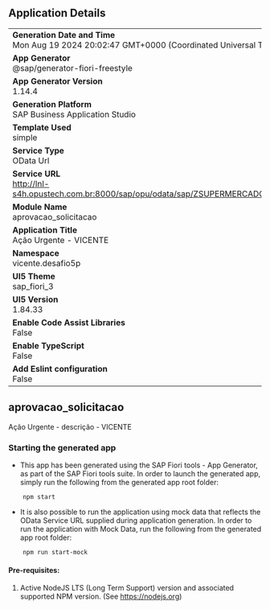 ## Application Details
|               |
| ------------- |
|**Generation Date and Time**<br>Mon Aug 19 2024 20:02:47 GMT+0000 (Coordinated Universal Time)|
|**App Generator**<br>@sap/generator-fiori-freestyle|
|**App Generator Version**<br>1.14.4|
|**Generation Platform**<br>SAP Business Application Studio|
|**Template Used**<br>simple|
|**Service Type**<br>OData Url|
|**Service URL**<br>http://lnl-s4h.opustech.com.br:8000/sap/opu/odata/sap/ZSUPERMERCADO_CV_SRV_01|
|**Module Name**<br>aprovacao_solicitacao|
|**Application Title**<br>Ação Urgente - VICENTE|
|**Namespace**<br>vicente.desafio5p|
|**UI5 Theme**<br>sap_fiori_3|
|**UI5 Version**<br>1.84.33|
|**Enable Code Assist Libraries**<br>False|
|**Enable TypeScript**<br>False|
|**Add Eslint configuration**<br>False|

## aprovacao_solicitacao

Ação Urgente - descrição - VICENTE 

### Starting the generated app

-   This app has been generated using the SAP Fiori tools - App Generator, as part of the SAP Fiori tools suite.  In order to launch the generated app, simply run the following from the generated app root folder:

```
    npm start
```

- It is also possible to run the application using mock data that reflects the OData Service URL supplied during application generation.  In order to run the application with Mock Data, run the following from the generated app root folder:

```
    npm run start-mock
```

#### Pre-requisites:

1. Active NodeJS LTS (Long Term Support) version and associated supported NPM version.  (See https://nodejs.org)


